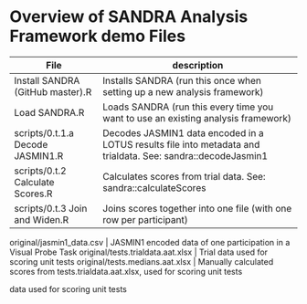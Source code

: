 # Overview of SANDRA Analysis Framework demo Files
File | description
------ | -----------
Install SANDRA (GitHub master).R | Installs SANDRA (run this once when setting up a new analysis framework)
Load SANDRA.R | Loads SANDRA (run this every time you want to use an existing analysis framework)
scripts/0.t.1.a Decode JASMIN1.R | Decodes JASMIN1 data encoded in a LOTUS results file into metadata and trialdata. See: sandra::decodeJasmin1
scripts/0.t.2 Calculate Scores.R | Calculates scores from trial data. See: sandra::calculateScores
scripts/0.t.3 Join and Widen.R | Joins scores together into one file (with one row per participant)

original/jasmin1_data.csv | JASMIN1 encoded data of one participation in a Visual Probe Task
original/tests.trialdata.aat.xlsx | Trial data used for scoring unit tests
original/tests.medians.aat.xlsx | Manually calculated scores from tests.trialdata.aat.xlsx, used for scoring unit tests

data used for scoring unit tests